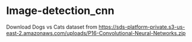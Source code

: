 # Image-detection_cnn
Download Dogs vs Cats dataset from   https://sds-platform-private.s3-us-east-2.amazonaws.com/uploads/P16-Convolutional-Neural-Networks.zip
